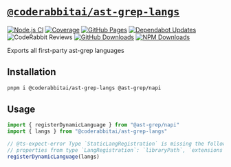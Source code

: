 # [`@coderabbitai/ast-grep-langs`](https://github.com/coderabbitai/ast-grep-langs)

[![Node.js CI](https://github.com/coderabbitai/ast-grep-langs/actions/workflows/node.js.yaml/badge.svg)](https://github.com/coderabbitai/ast-grep-langs/actions/workflows/node.js.yaml) [![Coverage](https://img.shields.io/badge/dynamic/json?url=https%3A%2F%2Fcoderabbitai.github.io%2Fast-grep-langs%2Fcoverage%2Fcoverage-summary.json&query=total.branches.pct&suffix=%25&logo=vitest&label=coverage&color=acd268)](https://coderabbitai.github.io/ast-grep-langs/coverage) [![GitHub Pages](https://github.com/coderabbitai/ast-grep-langs/actions/workflows/github-pages.yaml/badge.svg)](https://github.com/coderabbitai/ast-grep-langs/actions/workflows/github-pages.yaml) [![Dependabot Updates](https://github.com/coderabbitai/ast-grep-langs/actions/workflows/dependabot/dependabot-updates/badge.svg)](https://github.com/coderabbitai/ast-grep-langs/actions/workflows/dependabot/dependabot-updates) ![CodeRabbit Reviews](https://img.shields.io/coderabbit/prs/github/coderabbitai/ast-grep-langs?utm_source=oss&utm_medium=github&utm_campaign=coderabbitai%2Fast-grep-langs&labelColor=171717&color=FF570A&link=https%3A%2F%2Fcoderabbit.ai&label=CodeRabbit+Reviews) [![GitHub Downloads](https://img.shields.io/github/downloads/coderabbitai/ast-grep-langs/total?logo=github&color=0969da)](https://github.com/coderabbitai/ast-grep-langs/releases) [![NPM Downloads](https://img.shields.io/npm/dt/%40coderabbitai/ast-grep-langs?logo=npm&color=CB3837)](https://www.npmjs.com/package/@coderabbitai/ast-grep-langs)

Exports all first-party ast-grep languages

## Installation

```sh
pnpm i @coderabbitai/ast-grep-langs @ast-grep/napi
```

## Usage

```ts
import { registerDynamicLanguage } from "@ast-grep/napi"
import { langs } from "@coderabbitai/ast-grep-langs"

// @ts-expect-error Type `StaticLangRegistration` is missing the following
// properties from type `LangRegistration`: `libraryPath`, `extensions`.
registerDynamicLanguage(langs)
```

